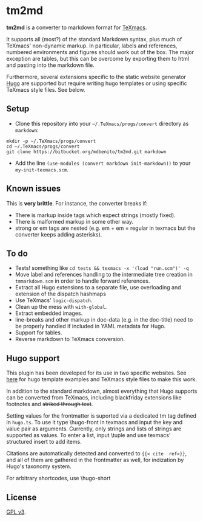 # tm2md #

**tm2md** is a converter to markdown format
for [TeXmacs](http://www.texmacs.org/).

It supports all (most?) of the standard Markdown syntax, plus much of
TeXmacs' non-dynamic markup. In particular, labels and references,
numbered environments and figures should work out of the box. The
major exception are tables, but this can be overcome by exporting them
to html and pasting into the markdown file.

Furthermore, several extensions specific to the static website
generator [Hugo](https://gohugo.io) are supported but require writing
hugo templates or using specific TeXmacs style files. See below.


## Setup ##

* Clone this repository into your `~/.TeXmacs/progs/convert` directory
  as `markdown`:

```
mkdir -p ~/.TeXmacs/progs/convert
cd ~/.TeXmacs/progs/convert
git clone https://bitbucket.org/mdbenito/tm2md.git markdown
```

* Add the line `(use-modules (convert markdown init-markdown))` to
  your `my-init-texmacs.scm`.

## Known issues

This is **very brittle**. For instance, the converter breaks if:

* There is markup inside tags which expect strings (mostly fixed).
* There is malformed markup in some other way.
* strong or em tags are nested (e.g. em + em = regular in texmacs but 
  the converter keeps adding asterisks).

## To do ##

* Tests! something like `cd tests && texmacs -x '(load "run.scm")' -q`
* Move label and references handling to the intermediate tree creation
  in `tmmarkdown.scm` in order to handle forward references.
* Extract all Hugo extensions to a separate file, use overloading and
  extension of the dispatch hashmaps
* Use TeXmacs' `logic-dispatch`.
* Clean up the mess with `with-global`.
* Extract embedded images.
* line-breaks and other markup in doc-data (e.g. in the doc-title)
  need to be properly handled if included in YAML metadata for Hugo.
* Support for tables.
* Reverse markdown to TeXmacs conversion.


## Hugo support ##

This plugin has been developed for its use in two specific websites.
See [here](https://bitbucket.org/mdbenito/paperwhy) for hugo
template examples and TeXmacs style files to make this work.

In addition to the standard markdown, almost everything that Hugo
supports can be converted from TeXmacs, including blackfriday
extensions like footnotes and ~~striked through text~~. 

Setting values for the frontmatter is suported via a dedicated tm tag
defined in `hugo.ts`. To use it type \hugo-front<enter> in texmacs
and input the key and value pair as arguments. Currently, only strings
and lists of strings are supported as values. To enter a list, input
\tuple<enter> and use texmacs' structured insert to add items.

Citations are automatically detected and converted to `{{< cite  ref>}}`,
and all of them are gathered in the frontmatter as well, for indization
by Hugo's taxonomy system.

For arbitrary shortcodes, use \hugo-short

## License ##

[GPL v3](https://www.gnu.org/licenses/gpl-3.0.en.html).
